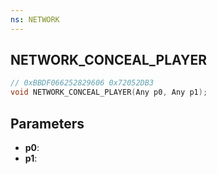 ```yaml
---
ns: NETWORK
---
```

## NETWORK_CONCEAL_PLAYER

```c
// 0xBBDF066252829606 0x72052DB3
void NETWORK_CONCEAL_PLAYER(Any p0, Any p1);
```

## Parameters
* **p0**:
* **p1**:
